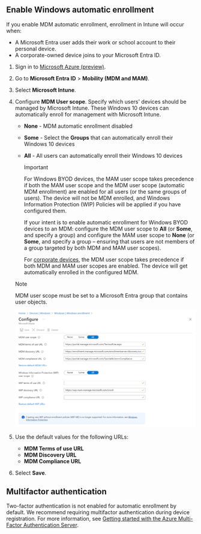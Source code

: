 ## Enable Windows automatic enrollment

If you enable MDM automatic enrollment, enrollment in Intune will occur when:  

* A Microsoft Entra user adds their work or school account to their personal device.
* A corporate-owned device joins to your Microsoft Entra ID. 

1. Sign in to [Microsoft Azure (preview)](https://portal.azure.com).
2. Go to **Microsoft Entra ID** > **Mobility (MDM and MAM)**.
3. Select **Microsoft Intune**.  

4. Configure **MDM User scope**. Specify which users' devices should be managed by Microsoft Intune. These Windows 10 devices can automatically enroll for management with Microsoft Intune.

   - **None** - MDM automatic enrollment disabled
   - **Some** - Select the **Groups** that can automatically enroll their Windows 10 devices
   - **All** - All users can automatically enroll their Windows 10 devices

      > [!IMPORTANT]
      > For Windows BYOD devices, the MAM user scope takes precedence if both the MAM user scope and the MDM user scope (automatic MDM enrollment) are enabled for all users (or the same groups of users). The device will not be MDM enrolled, and Windows Information Protection (WIP) Policies will be applied if you have configured them.
      >
      > If your intent is to enable automatic enrollment for Windows BYOD devices to an MDM: configure the MDM user scope to **All** (or **Some**, and specify a group) and configure the MAM user scope to **None** (or **Some**, and specify a group – ensuring that users are not members of a group targeted by both MDM and MAM user scopes).
      >
      >For [corporate devices](../enrollment/enrollment-restrictions-set.md#blocking-personal-windows-devices), the MDM user scope takes precedence if both MDM and MAM user scopes are enabled. The device will get automatically enrolled in the configured MDM.

   > [!NOTE]
   > MDM user scope must be set to a Microsoft Entra group that contains user objects.

   ![Screenshot shows the Azure portal, where you can configure M D M User scope.](../enrollment/media/windows-enroll/auto-enroll-scope.png)

5. Use the default values for the following URLs:
    - **MDM Terms of use URL**
    - **MDM Discovery URL**
    - **MDM Compliance URL**

6. Select **Save**. 

## Multifactor authentication  

Two-factor authentication is not enabled for automatic enrollment by default. We recommend requiring multifactor authentication during device registration. For more information, see [Getting started with the Azure Multi-Factor Authentication Server](/azure/multi-factor-authentication/multi-factor-authentication-get-started-cloud).  
